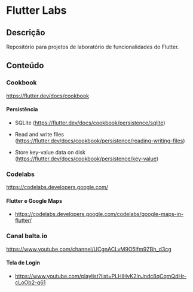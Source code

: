 # Flutter Labs

## Descrição

Repositório para projetos de laboratório de funcionalidades do Flutter.

## Conteúdo

### Cookbook

https://flutter.dev/docs/cookbook

#### Persistência

- SQLite (https://flutter.dev/docs/cookbook/persistence/sqlite)

- Read and write files (https://flutter.dev/docs/cookbook/persistence/reading-writing-files)

- Store key-value data on disk (https://flutter.dev/docs/cookbook/persistence/key-value)

### Codelabs

https://codelabs.developers.google.com/

#### Flutter e Google Maps

- https://codelabs.developers.google.com/codelabs/google-maps-in-flutter/

### Canal balta.io 

https://www.youtube.com/channel/UCgnACLvM9O5lfm9ZBh_d3cg

#### Tela de Login

- https://www.youtube.com/playlist?list=PLHlHvK2lnJndc8qCqmQdHr-cLoOb2-q61

